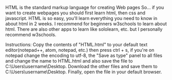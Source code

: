 HTML is the standard markup language for creating Web pages
So... if you want to create webpages you should first learn html, then css and javascript.
HTML is so easy, you'll learn everything you need to know in about html in 2 weeks.
I recommend for beginners w3schools to learn about html. There are also other apps to learn like sololearn, etc. but I
personally recommend w3schools.



Instructions:
Copy the contents of "HTML.html" to your default text editor(notepad++, atom, notepad, etc.) then press ctrl + s,
if you're on notepad change the encoding to utf-8, the "Save as type" panel to all files and change the name to HTML.html
and also save the file to C:\Users\username\Desktop.
Download the other files and save them to C:\Users\username\Desktop.
Finally, open the file in your default browser.
